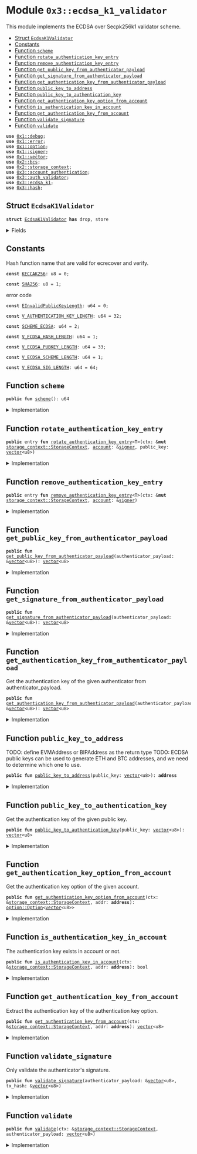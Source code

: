 
<a name="0x3_ecdsa_k1_validator"></a>

# Module `0x3::ecdsa_k1_validator`

This module implements the ECDSA over Secpk256k1 validator scheme.


-  [Struct `EcdsaK1Validator`](#0x3_ecdsa_k1_validator_EcdsaK1Validator)
-  [Constants](#@Constants_0)
-  [Function `scheme`](#0x3_ecdsa_k1_validator_scheme)
-  [Function `rotate_authentication_key_entry`](#0x3_ecdsa_k1_validator_rotate_authentication_key_entry)
-  [Function `remove_authentication_key_entry`](#0x3_ecdsa_k1_validator_remove_authentication_key_entry)
-  [Function `get_public_key_from_authenticator_payload`](#0x3_ecdsa_k1_validator_get_public_key_from_authenticator_payload)
-  [Function `get_signature_from_authenticator_payload`](#0x3_ecdsa_k1_validator_get_signature_from_authenticator_payload)
-  [Function `get_authentication_key_from_authenticator_payload`](#0x3_ecdsa_k1_validator_get_authentication_key_from_authenticator_payload)
-  [Function `public_key_to_address`](#0x3_ecdsa_k1_validator_public_key_to_address)
-  [Function `public_key_to_authentication_key`](#0x3_ecdsa_k1_validator_public_key_to_authentication_key)
-  [Function `get_authentication_key_option_from_account`](#0x3_ecdsa_k1_validator_get_authentication_key_option_from_account)
-  [Function `is_authentication_key_in_account`](#0x3_ecdsa_k1_validator_is_authentication_key_in_account)
-  [Function `get_authentication_key_from_account`](#0x3_ecdsa_k1_validator_get_authentication_key_from_account)
-  [Function `validate_signature`](#0x3_ecdsa_k1_validator_validate_signature)
-  [Function `validate`](#0x3_ecdsa_k1_validator_validate)


<pre><code><b>use</b> <a href="">0x1::debug</a>;
<b>use</b> <a href="">0x1::error</a>;
<b>use</b> <a href="">0x1::option</a>;
<b>use</b> <a href="">0x1::signer</a>;
<b>use</b> <a href="">0x1::vector</a>;
<b>use</b> <a href="">0x2::bcs</a>;
<b>use</b> <a href="">0x2::storage_context</a>;
<b>use</b> <a href="account_authentication.md#0x3_account_authentication">0x3::account_authentication</a>;
<b>use</b> <a href="auth_validator.md#0x3_auth_validator">0x3::auth_validator</a>;
<b>use</b> <a href="ecdsa_k1.md#0x3_ecdsa_k1">0x3::ecdsa_k1</a>;
<b>use</b> <a href="hash.md#0x3_hash">0x3::hash</a>;
</code></pre>



<a name="0x3_ecdsa_k1_validator_EcdsaK1Validator"></a>

## Struct `EcdsaK1Validator`



<pre><code><b>struct</b> <a href="ecdsa_k1_validator.md#0x3_ecdsa_k1_validator_EcdsaK1Validator">EcdsaK1Validator</a> <b>has</b> drop, store
</code></pre>



<details>
<summary>Fields</summary>


<dl>
<dt>
<code>dummy_field: bool</code>
</dt>
<dd>

</dd>
</dl>


</details>

<a name="@Constants_0"></a>

## Constants


<a name="0x3_ecdsa_k1_validator_KECCAK256"></a>

Hash function name that are valid for ecrecover and verify.


<pre><code><b>const</b> <a href="ecdsa_k1_validator.md#0x3_ecdsa_k1_validator_KECCAK256">KECCAK256</a>: u8 = 0;
</code></pre>



<a name="0x3_ecdsa_k1_validator_SHA256"></a>



<pre><code><b>const</b> <a href="ecdsa_k1_validator.md#0x3_ecdsa_k1_validator_SHA256">SHA256</a>: u8 = 1;
</code></pre>



<a name="0x3_ecdsa_k1_validator_EInvalidPublicKeyLength"></a>

error code


<pre><code><b>const</b> <a href="ecdsa_k1_validator.md#0x3_ecdsa_k1_validator_EInvalidPublicKeyLength">EInvalidPublicKeyLength</a>: u64 = 0;
</code></pre>



<a name="0x3_ecdsa_k1_validator_V_AUTHENTICATION_KEY_LENGTH"></a>



<pre><code><b>const</b> <a href="ecdsa_k1_validator.md#0x3_ecdsa_k1_validator_V_AUTHENTICATION_KEY_LENGTH">V_AUTHENTICATION_KEY_LENGTH</a>: u64 = 32;
</code></pre>



<a name="0x3_ecdsa_k1_validator_SCHEME_ECDSA"></a>



<pre><code><b>const</b> <a href="ecdsa_k1_validator.md#0x3_ecdsa_k1_validator_SCHEME_ECDSA">SCHEME_ECDSA</a>: u64 = 2;
</code></pre>



<a name="0x3_ecdsa_k1_validator_V_ECDSA_HASH_LENGTH"></a>



<pre><code><b>const</b> <a href="ecdsa_k1_validator.md#0x3_ecdsa_k1_validator_V_ECDSA_HASH_LENGTH">V_ECDSA_HASH_LENGTH</a>: u64 = 1;
</code></pre>



<a name="0x3_ecdsa_k1_validator_V_ECDSA_PUBKEY_LENGTH"></a>



<pre><code><b>const</b> <a href="ecdsa_k1_validator.md#0x3_ecdsa_k1_validator_V_ECDSA_PUBKEY_LENGTH">V_ECDSA_PUBKEY_LENGTH</a>: u64 = 33;
</code></pre>



<a name="0x3_ecdsa_k1_validator_V_ECDSA_SCHEME_LENGTH"></a>



<pre><code><b>const</b> <a href="ecdsa_k1_validator.md#0x3_ecdsa_k1_validator_V_ECDSA_SCHEME_LENGTH">V_ECDSA_SCHEME_LENGTH</a>: u64 = 1;
</code></pre>



<a name="0x3_ecdsa_k1_validator_V_ECDSA_SIG_LENGTH"></a>



<pre><code><b>const</b> <a href="ecdsa_k1_validator.md#0x3_ecdsa_k1_validator_V_ECDSA_SIG_LENGTH">V_ECDSA_SIG_LENGTH</a>: u64 = 64;
</code></pre>



<a name="0x3_ecdsa_k1_validator_scheme"></a>

## Function `scheme`



<pre><code><b>public</b> <b>fun</b> <a href="ecdsa_k1_validator.md#0x3_ecdsa_k1_validator_scheme">scheme</a>(): u64
</code></pre>



<details>
<summary>Implementation</summary>


<pre><code><b>public</b> <b>fun</b> <a href="ecdsa_k1_validator.md#0x3_ecdsa_k1_validator_scheme">scheme</a>(): u64 {
    <a href="ecdsa_k1_validator.md#0x3_ecdsa_k1_validator_SCHEME_ECDSA">SCHEME_ECDSA</a>
}
</code></pre>



</details>

<a name="0x3_ecdsa_k1_validator_rotate_authentication_key_entry"></a>

## Function `rotate_authentication_key_entry`



<pre><code><b>public</b> entry <b>fun</b> <a href="ecdsa_k1_validator.md#0x3_ecdsa_k1_validator_rotate_authentication_key_entry">rotate_authentication_key_entry</a>&lt;T&gt;(ctx: &<b>mut</b> <a href="_StorageContext">storage_context::StorageContext</a>, <a href="account.md#0x3_account">account</a>: &<a href="">signer</a>, public_key: <a href="">vector</a>&lt;u8&gt;)
</code></pre>



<details>
<summary>Implementation</summary>


<pre><code><b>public</b> entry <b>fun</b> <a href="ecdsa_k1_validator.md#0x3_ecdsa_k1_validator_rotate_authentication_key_entry">rotate_authentication_key_entry</a>&lt;T&gt;(
    ctx: &<b>mut</b> StorageContext,
    <a href="account.md#0x3_account">account</a>: &<a href="">signer</a>,
    public_key: <a href="">vector</a>&lt;u8&gt;
) {
    // compare newly passed <b>public</b> key <b>with</b> ecdsa <b>public</b> key length <b>to</b> ensure it's compatible
    <b>assert</b>!(
        <a href="_length">vector::length</a>(&public_key) == <a href="ecdsa_k1_validator.md#0x3_ecdsa_k1_validator_V_ECDSA_PUBKEY_LENGTH">V_ECDSA_PUBKEY_LENGTH</a>,
        <a href="_invalid_argument">error::invalid_argument</a>(<a href="ecdsa_k1_validator.md#0x3_ecdsa_k1_validator_EInvalidPublicKeyLength">EInvalidPublicKeyLength</a>)
    );

    // User can rotate the authentication key arbitrarily, so we do not need <b>to</b> check the new <b>public</b> key <b>with</b> the <a href="account.md#0x3_account">account</a> <b>address</b>.
    <b>let</b> authentication_key = <a href="ecdsa_k1_validator.md#0x3_ecdsa_k1_validator_public_key_to_authentication_key">public_key_to_authentication_key</a>(public_key);
    <b>let</b> account_addr = <a href="_address_of">signer::address_of</a>(<a href="account.md#0x3_account">account</a>);
    <a href="ecdsa_k1_validator.md#0x3_ecdsa_k1_validator_rotate_authentication_key">rotate_authentication_key</a>(ctx, account_addr, authentication_key);
}
</code></pre>



</details>

<a name="0x3_ecdsa_k1_validator_remove_authentication_key_entry"></a>

## Function `remove_authentication_key_entry`



<pre><code><b>public</b> entry <b>fun</b> <a href="ecdsa_k1_validator.md#0x3_ecdsa_k1_validator_remove_authentication_key_entry">remove_authentication_key_entry</a>&lt;T&gt;(ctx: &<b>mut</b> <a href="_StorageContext">storage_context::StorageContext</a>, <a href="account.md#0x3_account">account</a>: &<a href="">signer</a>)
</code></pre>



<details>
<summary>Implementation</summary>


<pre><code><b>public</b> entry <b>fun</b> <a href="ecdsa_k1_validator.md#0x3_ecdsa_k1_validator_remove_authentication_key_entry">remove_authentication_key_entry</a>&lt;T&gt;(ctx: &<b>mut</b> StorageContext, <a href="account.md#0x3_account">account</a>: &<a href="">signer</a>) {
    <a href="account_authentication.md#0x3_account_authentication_remove_authentication_key">account_authentication::remove_authentication_key</a>&lt;<a href="ecdsa_k1_validator.md#0x3_ecdsa_k1_validator_EcdsaK1Validator">EcdsaK1Validator</a>&gt;(ctx, <a href="_address_of">signer::address_of</a>(<a href="account.md#0x3_account">account</a>));
}
</code></pre>



</details>

<a name="0x3_ecdsa_k1_validator_get_public_key_from_authenticator_payload"></a>

## Function `get_public_key_from_authenticator_payload`



<pre><code><b>public</b> <b>fun</b> <a href="ecdsa_k1_validator.md#0x3_ecdsa_k1_validator_get_public_key_from_authenticator_payload">get_public_key_from_authenticator_payload</a>(authenticator_payload: &<a href="">vector</a>&lt;u8&gt;): <a href="">vector</a>&lt;u8&gt;
</code></pre>



<details>
<summary>Implementation</summary>


<pre><code><b>public</b> <b>fun</b> <a href="ecdsa_k1_validator.md#0x3_ecdsa_k1_validator_get_public_key_from_authenticator_payload">get_public_key_from_authenticator_payload</a>(authenticator_payload: &<a href="">vector</a>&lt;u8&gt;): <a href="">vector</a>&lt;u8&gt; {
    <b>let</b> public_key = <a href="_empty">vector::empty</a>&lt;u8&gt;();
    <b>let</b> i = <a href="ecdsa_k1_validator.md#0x3_ecdsa_k1_validator_V_ECDSA_SCHEME_LENGTH">V_ECDSA_SCHEME_LENGTH</a> + <a href="ecdsa_k1_validator.md#0x3_ecdsa_k1_validator_V_ECDSA_SIG_LENGTH">V_ECDSA_SIG_LENGTH</a>;
    <b>while</b> (i &lt; <a href="ecdsa_k1_validator.md#0x3_ecdsa_k1_validator_V_ECDSA_SCHEME_LENGTH">V_ECDSA_SCHEME_LENGTH</a> + <a href="ecdsa_k1_validator.md#0x3_ecdsa_k1_validator_V_ECDSA_SIG_LENGTH">V_ECDSA_SIG_LENGTH</a> + <a href="ecdsa_k1_validator.md#0x3_ecdsa_k1_validator_V_ECDSA_PUBKEY_LENGTH">V_ECDSA_PUBKEY_LENGTH</a>) {
        <b>let</b> value = <a href="_borrow">vector::borrow</a>(authenticator_payload, i);
        <a href="_push_back">vector::push_back</a>(&<b>mut</b> public_key, *value);
        i = i + 1;
    };

    public_key
}
</code></pre>



</details>

<a name="0x3_ecdsa_k1_validator_get_signature_from_authenticator_payload"></a>

## Function `get_signature_from_authenticator_payload`



<pre><code><b>public</b> <b>fun</b> <a href="ecdsa_k1_validator.md#0x3_ecdsa_k1_validator_get_signature_from_authenticator_payload">get_signature_from_authenticator_payload</a>(authenticator_payload: &<a href="">vector</a>&lt;u8&gt;): <a href="">vector</a>&lt;u8&gt;
</code></pre>



<details>
<summary>Implementation</summary>


<pre><code><b>public</b> <b>fun</b> <a href="ecdsa_k1_validator.md#0x3_ecdsa_k1_validator_get_signature_from_authenticator_payload">get_signature_from_authenticator_payload</a>(authenticator_payload: &<a href="">vector</a>&lt;u8&gt;): <a href="">vector</a>&lt;u8&gt; {
    <b>let</b> sign = <a href="_empty">vector::empty</a>&lt;u8&gt;();
    <b>let</b> i = <a href="ecdsa_k1_validator.md#0x3_ecdsa_k1_validator_V_ECDSA_SCHEME_LENGTH">V_ECDSA_SCHEME_LENGTH</a>;
    <b>while</b> (i &lt; <a href="ecdsa_k1_validator.md#0x3_ecdsa_k1_validator_V_ECDSA_SIG_LENGTH">V_ECDSA_SIG_LENGTH</a> + 1) {
        <b>let</b> value = <a href="_borrow">vector::borrow</a>(authenticator_payload, i);
        <a href="_push_back">vector::push_back</a>(&<b>mut</b> sign, *value);
        i = i + 1;
    };

    sign
}
</code></pre>



</details>

<a name="0x3_ecdsa_k1_validator_get_authentication_key_from_authenticator_payload"></a>

## Function `get_authentication_key_from_authenticator_payload`

Get the authentication key of the given authenticator from authenticator_payload.


<pre><code><b>public</b> <b>fun</b> <a href="ecdsa_k1_validator.md#0x3_ecdsa_k1_validator_get_authentication_key_from_authenticator_payload">get_authentication_key_from_authenticator_payload</a>(authenticator_payload: &<a href="">vector</a>&lt;u8&gt;): <a href="">vector</a>&lt;u8&gt;
</code></pre>



<details>
<summary>Implementation</summary>


<pre><code><b>public</b> <b>fun</b> <a href="ecdsa_k1_validator.md#0x3_ecdsa_k1_validator_get_authentication_key_from_authenticator_payload">get_authentication_key_from_authenticator_payload</a>(authenticator_payload: &<a href="">vector</a>&lt;u8&gt;): <a href="">vector</a>&lt;u8&gt; {
    <b>let</b> public_key = <a href="ecdsa_k1_validator.md#0x3_ecdsa_k1_validator_get_public_key_from_authenticator_payload">get_public_key_from_authenticator_payload</a>(authenticator_payload);
    <b>let</b> addr = <a href="ecdsa_k1_validator.md#0x3_ecdsa_k1_validator_public_key_to_address">public_key_to_address</a>(public_key);
    moveos_std::bcs::to_bytes(&addr)
}
</code></pre>



</details>

<a name="0x3_ecdsa_k1_validator_public_key_to_address"></a>

## Function `public_key_to_address`

TODO: define EVMAddress or BIPAddress as the return type
TODO: ECDSA public keys can be used to generate ETH and BTC addresses, and we need to determine which one to use.


<pre><code><b>public</b> <b>fun</b> <a href="ecdsa_k1_validator.md#0x3_ecdsa_k1_validator_public_key_to_address">public_key_to_address</a>(public_key: <a href="">vector</a>&lt;u8&gt;): <b>address</b>
</code></pre>



<details>
<summary>Implementation</summary>


<pre><code><b>public</b> <b>fun</b> <a href="ecdsa_k1_validator.md#0x3_ecdsa_k1_validator_public_key_to_address">public_key_to_address</a>(public_key: <a href="">vector</a>&lt;u8&gt;): <b>address</b> {
    moveos_std::bcs::to_address(<a href="ecdsa_k1_validator.md#0x3_ecdsa_k1_validator_public_key_to_authentication_key">public_key_to_authentication_key</a>(public_key))
}
</code></pre>



</details>

<a name="0x3_ecdsa_k1_validator_public_key_to_authentication_key"></a>

## Function `public_key_to_authentication_key`

Get the authentication key of the given public key.


<pre><code><b>public</b> <b>fun</b> <a href="ecdsa_k1_validator.md#0x3_ecdsa_k1_validator_public_key_to_authentication_key">public_key_to_authentication_key</a>(public_key: <a href="">vector</a>&lt;u8&gt;): <a href="">vector</a>&lt;u8&gt;
</code></pre>



<details>
<summary>Implementation</summary>


<pre><code><b>public</b> <b>fun</b> <a href="ecdsa_k1_validator.md#0x3_ecdsa_k1_validator_public_key_to_authentication_key">public_key_to_authentication_key</a>(public_key: <a href="">vector</a>&lt;u8&gt;): <a href="">vector</a>&lt;u8&gt; {
    <b>let</b> bytes = <a href="_singleton">vector::singleton</a>((<a href="ecdsa_k1_validator.md#0x3_ecdsa_k1_validator_SCHEME_ECDSA">SCHEME_ECDSA</a> <b>as</b> u8));
    <a href="_append">vector::append</a>(&<b>mut</b> bytes, public_key);
    hash::blake2b256(&bytes)
}
</code></pre>



</details>

<a name="0x3_ecdsa_k1_validator_get_authentication_key_option_from_account"></a>

## Function `get_authentication_key_option_from_account`

Get the authentication key option of the given account.


<pre><code><b>public</b> <b>fun</b> <a href="ecdsa_k1_validator.md#0x3_ecdsa_k1_validator_get_authentication_key_option_from_account">get_authentication_key_option_from_account</a>(ctx: &<a href="_StorageContext">storage_context::StorageContext</a>, addr: <b>address</b>): <a href="_Option">option::Option</a>&lt;<a href="">vector</a>&lt;u8&gt;&gt;
</code></pre>



<details>
<summary>Implementation</summary>


<pre><code><b>public</b> <b>fun</b> <a href="ecdsa_k1_validator.md#0x3_ecdsa_k1_validator_get_authentication_key_option_from_account">get_authentication_key_option_from_account</a>(ctx: &StorageContext, addr: <b>address</b>): Option&lt;<a href="">vector</a>&lt;u8&gt;&gt; {
    <a href="account_authentication.md#0x3_account_authentication_get_authentication_key">account_authentication::get_authentication_key</a>&lt;<a href="ecdsa_k1_validator.md#0x3_ecdsa_k1_validator_EcdsaK1Validator">EcdsaK1Validator</a>&gt;(ctx, addr)
}
</code></pre>



</details>

<a name="0x3_ecdsa_k1_validator_is_authentication_key_in_account"></a>

## Function `is_authentication_key_in_account`

The authentication key exists in account or not.


<pre><code><b>public</b> <b>fun</b> <a href="ecdsa_k1_validator.md#0x3_ecdsa_k1_validator_is_authentication_key_in_account">is_authentication_key_in_account</a>(ctx: &<a href="_StorageContext">storage_context::StorageContext</a>, addr: <b>address</b>): bool
</code></pre>



<details>
<summary>Implementation</summary>


<pre><code><b>public</b> <b>fun</b> <a href="ecdsa_k1_validator.md#0x3_ecdsa_k1_validator_is_authentication_key_in_account">is_authentication_key_in_account</a>(ctx: &StorageContext, addr: <b>address</b>): bool {
    <a href="_is_some">option::is_some</a>(&<a href="ecdsa_k1_validator.md#0x3_ecdsa_k1_validator_get_authentication_key_option_from_account">get_authentication_key_option_from_account</a>(ctx, addr))
}
</code></pre>



</details>

<a name="0x3_ecdsa_k1_validator_get_authentication_key_from_account"></a>

## Function `get_authentication_key_from_account`

Extract the authentication key of the authentication key option.


<pre><code><b>public</b> <b>fun</b> <a href="ecdsa_k1_validator.md#0x3_ecdsa_k1_validator_get_authentication_key_from_account">get_authentication_key_from_account</a>(ctx: &<a href="_StorageContext">storage_context::StorageContext</a>, addr: <b>address</b>): <a href="">vector</a>&lt;u8&gt;
</code></pre>



<details>
<summary>Implementation</summary>


<pre><code><b>public</b> <b>fun</b> <a href="ecdsa_k1_validator.md#0x3_ecdsa_k1_validator_get_authentication_key_from_account">get_authentication_key_from_account</a>(ctx: &StorageContext, addr: <b>address</b>): <a href="">vector</a>&lt;u8&gt; {
    <a href="_extract">option::extract</a>(&<b>mut</b> <a href="ecdsa_k1_validator.md#0x3_ecdsa_k1_validator_get_authentication_key_option_from_account">get_authentication_key_option_from_account</a>(ctx, addr))
}
</code></pre>



</details>

<a name="0x3_ecdsa_k1_validator_validate_signature"></a>

## Function `validate_signature`

Only validate the authenticator's signature.


<pre><code><b>public</b> <b>fun</b> <a href="ecdsa_k1_validator.md#0x3_ecdsa_k1_validator_validate_signature">validate_signature</a>(authenticator_payload: &<a href="">vector</a>&lt;u8&gt;, tx_hash: &<a href="">vector</a>&lt;u8&gt;)
</code></pre>



<details>
<summary>Implementation</summary>


<pre><code><b>public</b> <b>fun</b> <a href="ecdsa_k1_validator.md#0x3_ecdsa_k1_validator_validate_signature">validate_signature</a>(authenticator_payload: &<a href="">vector</a>&lt;u8&gt;, tx_hash: &<a href="">vector</a>&lt;u8&gt;) {
    <b>assert</b>!(
        <a href="ecdsa_k1.md#0x3_ecdsa_k1_verify">ecdsa_k1::verify</a>(
            &<a href="ecdsa_k1_validator.md#0x3_ecdsa_k1_validator_get_signature_from_authenticator_payload">get_signature_from_authenticator_payload</a>(authenticator_payload),
            &<a href="ecdsa_k1_validator.md#0x3_ecdsa_k1_validator_get_public_key_from_authenticator_payload">get_public_key_from_authenticator_payload</a>(authenticator_payload),
            tx_hash,
            <a href="ecdsa_k1_validator.md#0x3_ecdsa_k1_validator_SHA256">SHA256</a>
        ),
        <a href="auth_validator.md#0x3_auth_validator_error_invalid_authenticator">auth_validator::error_invalid_authenticator</a>()
    );
}
</code></pre>



</details>

<a name="0x3_ecdsa_k1_validator_validate"></a>

## Function `validate`



<pre><code><b>public</b> <b>fun</b> <a href="ecdsa_k1_validator.md#0x3_ecdsa_k1_validator_validate">validate</a>(ctx: &<a href="_StorageContext">storage_context::StorageContext</a>, authenticator_payload: <a href="">vector</a>&lt;u8&gt;)
</code></pre>



<details>
<summary>Implementation</summary>


<pre><code><b>public</b> <b>fun</b> <a href="ecdsa_k1_validator.md#0x3_ecdsa_k1_validator_validate">validate</a>(ctx: &StorageContext, authenticator_payload: <a href="">vector</a>&lt;u8&gt;) {
    <b>let</b> tx_hash = <a href="_tx_hash">storage_context::tx_hash</a>(ctx);
    <a href="ecdsa_k1_validator.md#0x3_ecdsa_k1_validator_validate_signature">validate_signature</a>(&authenticator_payload, &tx_hash);

    // TODO compare the auth_key from the payload <b>with</b> the auth_key from the <a href="account.md#0x3_account">account</a>
}
</code></pre>



</details>
